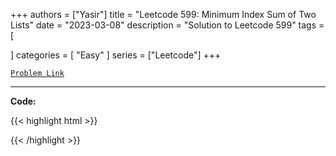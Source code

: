 
+++
authors = ["Yasir"]
title = "Leetcode 599: Minimum Index Sum of Two Lists"
date = "2023-03-08"
description = "Solution to Leetcode 599"
tags = [
    
]
categories = [
    "Easy"
]
series = ["Leetcode"]
+++



[`Problem Link`](https://leetcode.com/problems/minimum-index-sum-of-two-lists/description/)

---

**Code:**

{{< highlight html >}}

{{< /highlight >}}

